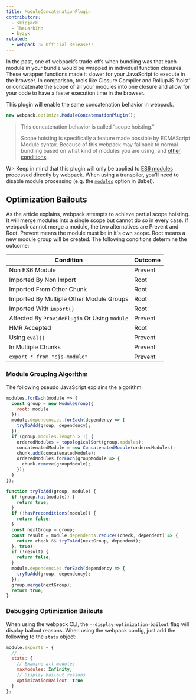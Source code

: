 ```yaml
---
title: ModuleConcatenationPlugin
contributors:
  - skipjack
  - TheLarkInn
  - byzyk
related:
  - webpack 3: Official Release!!
---
```


In the past, one of webpack’s trade-offs when bundling was that each module in your bundle would be wrapped in individual function closures. These wrapper functions made it slower for your JavaScript to execute in the browser. In comparison, tools like Closure Compiler and RollupJS ‘hoist’ or concatenate the scope of all your modules into one closure and allow for your code to have a faster execution time in the browser.

This plugin will enable the same concatenation behavior in webpack.

```js
new webpack.optimize.ModuleConcatenationPlugin();
```

> This concatenation behavior is called “scope hoisting.”
>
> Scope hoisting is specifically a feature made possible by ECMAScript Module syntax. Because of this webpack may fallback to normal bundling based on what kind of modules you are using, and [other conditions](https://medium.com/webpack/webpack-freelancing-log-book-week-5-7-4764be3266f5).

W> Keep in mind that this plugin will only be applied to [ES6 modules](/api/module-methods/#es6-recommended-) processed directly by webpack. When using a transpiler, you'll need to disable module processing (e.g. the [`modules`](https://babeljs.io/docs/plugins/preset-es2015/#optionsmodules) option in Babel).


## Optimization Bailouts

As the article explains, webpack attempts to achieve partial scope hoisting. It will merge modules into a single scope but cannot do so in every case. If webpack cannot merge a module, the two alternatives are Prevent and Root. Prevent means the module must be in it's own scope. Root means a new module group will be created. The following conditions determine the outcome:

Condition                                     | Outcome
--------------------------------------------- | --------
Non ES6 Module                                | Prevent
Imported By Non Import                        | Root
Imported From Other Chunk                     | Root
Imported By Multiple Other Module Groups      | Root
Imported With `import()`                      | Root
Affected By `ProvidePlugin` Or Using `module` | Prevent
HMR Accepted                                  | Root
Using `eval()`                                | Prevent
In Multiple Chunks                            | Prevent
`export * from "cjs-module"`                  | Prevent


### Module Grouping Algorithm

The following pseudo JavaScript explains the algorithm:

```js
modules.forEach(module => {
  const group = new ModuleGroup({
    root: module
  });
  module.dependencies.forEach(dependency => {
    tryToAdd(group, dependency);
  });
  if (group.modules.length > 1) {
    orderedModules = topologicalSort(group.modules);
    concatenatedModule = new ConcatenatedModule(orderedModules);
    chunk.add(concatenatedModule);
    orderedModules.forEach(groupModule => {
      chunk.remove(groupModule);
    });
  }
});

function tryToAdd(group, module) {
  if (group.has(module)) {
    return true;
  }
  if (!hasPreconditions(module)) {
    return false;
  }
  const nextGroup = group;
  const result = module.dependents.reduce((check, dependent) => {
    return check && tryToAdd(nextGroup, dependent);
  }, true);
  if (!result) {
    return false;
  }
  module.dependencies.forEach(dependency => {
    tryToAdd(group, dependency);
  });
  group.merge(nextGroup);
  return true;
}
```


### Debugging Optimization Bailouts

When using the webpack CLI, the `--display-optimization-bailout` flag will display bailout reasons. When using the webpack config, just add the following to the `stats` object:

```js
module.exports = {
  //...
  stats: {
    // Examine all modules
    maxModules: Infinity,
    // Display bailout reasons
    optimizationBailout: true
  }
};
```
